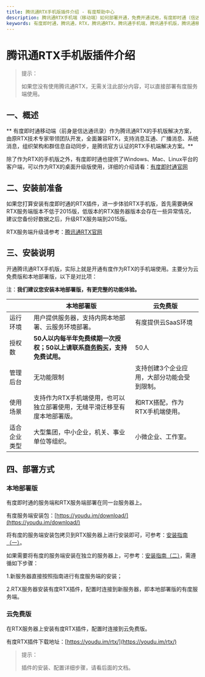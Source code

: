 ```yaml
---
title: 腾讯通RTX手机版插件介绍 - 有度帮助中心
description: 腾讯通RTX手机端（移动端）如何部署开通，免费开通试用，有度即时通（信达通讯录）实现RTX手机端，腾讯通RTX也可以全面升级至有度即时通。
keywords: 有度即时通，腾讯通，RTX，腾讯通RTX，腾讯通手机端，腾讯通手机版，腾讯通移动端，RTX手机端，RTX移动端，RTX手机端，信达通讯录，有度手机端，有度移动端
---
```


# 腾讯通RTX手机版插件介绍

> 提示：
>
> 如果您没有使用腾讯通RTX，无需关注此部分内容，可以直接部署有度服务端使用。

## 一、概述

** 有度即时通移动端（前身是信达通讯录）作为腾讯通RTX的手机版解决方案，由原RTX技术专家带领团队开发，全面兼容RTX，支持消息互通、广播消息、系统消息，组织架构和群信息自动同步，是腾讯官方认证的RTX手机端解决方案。**

除了作为RTX的手机版之外，有度即时通也提供了Windows、Mac、Linux平台的客户端，可以作为RTX的桌面升级版使用，详细的介绍请看：[有度即时通官网](https://youdu.im)

## 二、安装前准备

如果您打算安装有度即时通的RTX插件，进一步体验RTX手机版，首先需要确保RTX服务端版本不低于2015版，低版本的RTX服务器版本会存在一些异常情况，建议您备份好数据之后，升级RTX服务端到2015版。

RTX服务端升级请参考：[腾讯通RTX官网](https://rtx.tencent.com/download/RTXDoc/RTXUpdate.doc)

## 三、安装说明

开通腾讯通RTX手机版，实际上就是开通有度作为RTX的手机端使用。主要分为云免费版和本地部署版，以下是对比项：

注：**我们建议您安装本地部署版，有更完整的功能体验。**


|              | 本地部署版                                                   | 云免费版                                    |
| ------------ | ------------------------------------------------------------ | ------------------------------------------- |
| 运行环境     | 用户提供服务器，支持内网本地部署、云服务环境部署。           | 有度提供云SaaS环境                          |
| 授权数       | **50人以内每半年免费续期一次授权；50以上请联系[商务购买](https://youdu.im/contact.html)，支持免费试用。** | 50人                                        |
| 管理后台     | 无功能限制                                                   | 支持创建3个企业应用，大部分功能会受到限制。 |
| 使用场景     | 支持作为RTX手机端使用，也可以独立部署使用，无缝平滑迁移至有度本地部署版。 | 和RTX搭配，作为RTX手机端使用。              |
| 适合企业类型 | 大型集团，中小企业，机关、事业单位等组织。                   | 小微企业、工作室。                          |

## 四、部署方式

### 本地部署版

有度即时通的服务端和RTX服务端部署在同一台服务器上。

有度服务端安装包：[https://youdu.im/download/](https://youdu.im/download/)

将有度的服务端安装包拷贝到RTX服务器上进行安装即可，可参考：[安装指南（一）](g01_00002.md)。

如果需要将有度的服务端安装在独立的服务器上，可参考：[安装指南（二）](g01_00003.md)，需遵循如下步骤：

1.新服务器直接按照指南进行有度服务端的安装；

2.RTX服务器安装有度RTX插件，配置时连接到新服务器，即本地部署版的有度服务端。

### 云免费版

在RTX服务器上安装有度RTX插件，配置时连接到云免费版。

有度RTX插件下载地址：[https://youdu.im/rtx/](https://youdu.im/rtx/)


> 提示：
>
> 插件的安装、配置详细步骤，请看后面的文档。



